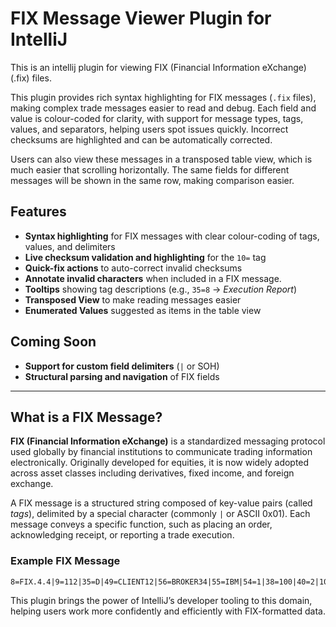 <!-- Plugin description -->

# FIX Message Viewer Plugin for IntelliJ

This is an intellij plugin for viewing FIX (Financial Information eXchange) (.fix) files.

This plugin provides rich syntax highlighting for FIX messages (`.fix` files), making complex trade messages easier to
read and debug. Each field and value is colour-coded for clarity, with support for message types, tags, values, and
separators, helping users spot issues quickly. Incorrect checksums are highlighted and can be automatically corrected.

Users can also view these messages in a transposed table view, which is much easier that scrolling horizontally. The
same
fields for different messages will be shown in the same row, making comparison easier.

## Features

- **Syntax highlighting** for FIX messages with clear colour-coding of tags, values, and delimiters
- **Live checksum validation and highlighting** for the `10=` tag
- **Quick-fix actions** to auto-correct invalid checksums
- **Annotate invalid characters** when included in a FIX message.
- **Tooltips** showing tag descriptions (e.g., `35=8` → *Execution Report*)
- **Transposed View** to make reading messages easier
- **Enumerated Values** suggested as items in the table view

## Coming Soon

- **Support for custom field delimiters** (`|` or SOH)
- **Structural parsing and navigation** of FIX fields

---

## What is a FIX Message?

**FIX (Financial Information eXchange)** is a standardized messaging protocol used globally by financial institutions to
communicate trading information electronically. Originally developed for equities, it is now widely adopted across asset
classes including derivatives, fixed income, and foreign exchange.

A FIX message is a structured string composed of key-value pairs (called *tags*), delimited by a special character
(commonly `|` or ASCII 0x01). Each message conveys a specific function, such as placing an order, acknowledging receipt,
or reporting a trade execution.

### Example FIX Message

    8=FIX.4.4|9=112|35=D|49=CLIENT12|56=BROKER34|55=IBM|54=1|38=100|40=2|10=004

This plugin brings the power of IntelliJ’s developer tooling to this domain, helping users work more confidently and
efficiently with FIX-formatted data.

<!-- Plugin description end -->
